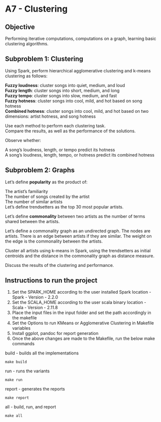 # A7 - Clustering

##  Objective
Performing iterative computations, computations on a graph, learning basic clustering algorithms.

##  Subproblem 1: Clustering
Using Spark, perform hierarchical agglomerative clustering and k-means clustering as follows:

**Fuzzy loudness**: cluster songs into quiet, medium, and loud<br>
**Fuzzy length**: cluster songs into short, medium, and long<br>
**Fuzzy tempo**: cluster songs into slow, medium, and fast<br>
**Fuzzy hotness**: cluster songs into cool, mild, and hot based on song hotness<br>
**Combined hotness**: cluster songs into cool, mild, and hot based on two dimensions: artist hotness, and song hotness<br>

Use each method to perform each clustering task.<br>
Compare the results, as well as the performance of the solutions.

Observe whether:

A song’s loudness, length, or tempo predict its hotness<br>
A song’s loudness, length, tempo, or hotness predict its combined hotness<br>

##  Subproblem 2: Graphs
Let’s define **popularity** as the product of:

The artist’s familiarity<br>
The number of songs created by the artist<br>
The number of similar artists<br>
Let’s define trendsetters as the top 30 most popular artists.

Let’s define **commonality** between two artists as the number of terms shared between the artists.

Let’s define a commonality graph as an undirected graph. The nodes are artists. There is an edge between artists if they are similar. The weight on the edge is the commonality between the artists.

Cluster all artists using k-means in Spark, using the trendsetters as initial centroids and the distance in the commonality graph as distance measure.

Discuss the results of the clustering and performance.


## Instructions to run the project

1.  Set the SPARK_HOME according to the user installed Spark location - Spark - Version - 2.2.0
2.  Set the SCALA_HOME according to the user scala binary location - Scala - Version - 2.11.8
3.  Place the input files in the input folder and set the path accordingly in the makefile
4.  Set the Options to run KMeans or Agglomerative Clustering in Makefile variables
5.  Install ggplot, pandoc for report generation
6.  Once the above changes are made to the Makefile, run the below make commands


build - builds all the implementations

    make build
run - runs the variants

    make run

report - generates the reports

    make report
all - build, run, and report

    make all
